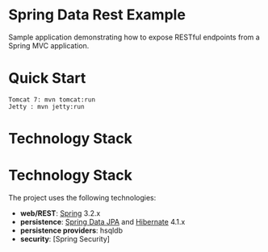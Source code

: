 # Spring Data Rest Example

Sample application demonstrating how to expose RESTful endpoints from a Spring MVC application.


# Quick Start

```
Tomcat 7: mvn tomcat:run
Jetty : mvn jetty:run
```

# Technology Stack


# Technology Stack
The project uses the following technologies: <br/>
- **web/REST**: [Spring](http://www.springsource.org/) 3.2.x <br/>
- **persistence**: [Spring Data JPA](http://www.springsource.org/spring-data/jpa) and [Hibernate](http://www.hibernate.org/) 4.1.x <br/>
- **persistence providers**: hsqldb
- **security**: [Spring Security]



